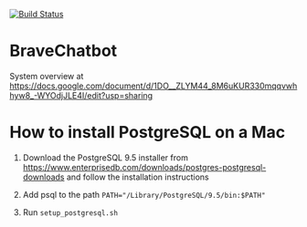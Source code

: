 [![Build Status](https://travis-ci.com/bravetechnologycoop/BraveChatbot.svg?branch=master)](https://travis-ci.com/bravetechnologycoop/BraveChatbot)

# BraveChatbot

System overview at https://docs.google.com/document/d/1DO__ZLYM44_8M6uKUR330mqqvwhhyw8_-WYOdjJLE4I/edit?usp=sharing

# How to install PostgreSQL on a Mac

1. Download the PostgreSQL 9.5 installer from https://www.enterprisedb.com/downloads/postgres-postgresql-downloads and follow the installation instructions

1. Add psql to the path
   `PATH="/Library/PostgreSQL/9.5/bin:$PATH"`

1. Run `setup_postgresql.sh`
